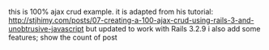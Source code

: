 this is 100% ajax crud example. it is adapted from his tutorial:
http://stjhimy.com/posts/07-creating-a-100-ajax-crud-using-rails-3-and-unobtrusive-javascript
but updated to work with Rails 3.2.9
i also add some features;
show the count of post
